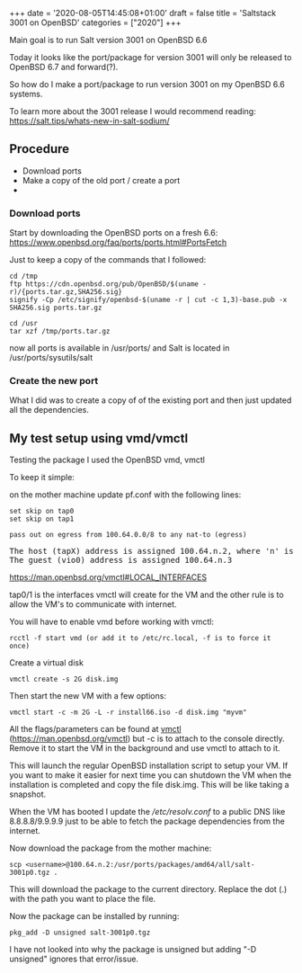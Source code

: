 +++
date = '2020-08-05T14:45:08+01:00'
draft = false
title = 'Saltstack 3001 on OpenBSD'
categories = ["2020"]
+++
<!-- wp:paragraph -->
<p>Main goal is to run Salt version 3001 on OpenBSD 6.6</p>
<!-- /wp:paragraph -->

<!-- wp:paragraph -->
<p>Today it looks like the port/package for version 3001 will only be released to OpenBSD 6.7 and forward(?).</p>
<!-- /wp:paragraph -->

<!-- wp:paragraph -->
<p>So how do I make a port/package to run version 3001 on my OpenBSD 6.6 systems.</p>
<!-- /wp:paragraph -->

<!-- wp:paragraph -->
<p>To learn more about the 3001 release I would recommend reading: <a href="https://salt.tips/whats-new-in-salt-sodium/">https://salt.tips/whats-new-in-salt-sodium/</a></p>
<!-- /wp:paragraph -->

<!-- wp:heading -->
<h2>Procedure</h2>
<!-- /wp:heading -->

<!-- wp:list -->
<ul><li>Download ports</li><li>Make a copy of the old port / create a port</li><li></li></ul>
<!-- /wp:list -->

<!-- wp:heading {"level":3} -->
<h3>Download ports</h3>
<!-- /wp:heading -->

<!-- wp:paragraph -->
<p>Start by downloading the OpenBSD ports on a fresh 6.6: <a href="https://www.openbsd.org/faq/ports/ports.html#PortsFetch">https://www.openbsd.org/faq/ports/ports.html#PortsFetch</a></p>
<!-- /wp:paragraph -->

<!-- wp:paragraph -->
<p>Just to keep a copy of the commands that I followed:</p>
<!-- /wp:paragraph -->

<!-- wp:code -->
<pre class="wp-block-code"><code>cd /tmp
ftp https://cdn.openbsd.org/pub/OpenBSD/$(uname -r)/{ports.tar.gz,SHA256.sig}
signify -Cp /etc/signify/openbsd-$(uname -r | cut -c 1,3)-base.pub -x SHA256.sig ports.tar.gz

cd /usr
tar xzf /tmp/ports.tar.gz</code></pre>
<!-- /wp:code -->

<!-- wp:paragraph -->
<p>now all ports is available in /usr/ports/ and Salt is located in /usr/ports/sysutils/salt</p>
<!-- /wp:paragraph -->

<!-- wp:heading {"level":3} -->
<h3>Create the new port</h3>
<!-- /wp:heading -->

<!-- wp:paragraph -->
<p>What I did was to create a copy of of the existing port and then just updated all the dependencies.</p>
<!-- /wp:paragraph -->

<!-- wp:heading -->
<h2>My test setup using vmd/vmctl</h2>
<!-- /wp:heading -->

<!-- wp:paragraph -->
<p>Testing the package I used the OpenBSD vmd, vmctl</p>
<!-- /wp:paragraph -->

<!-- wp:paragraph -->
<p>To keep it simple:</p>
<!-- /wp:paragraph -->

<!-- wp:paragraph -->
<p>on the mother machine update pf.conf with the following lines:</p>
<!-- /wp:paragraph -->

<!-- wp:code -->
<pre class="wp-block-code"><code>set skip on tap0
set skip on tap1

pass out on egress from 100.64.0.0/8 to any nat-to (egress)</code></pre>
<!-- /wp:code -->

<!-- wp:preformatted -->
<pre class="wp-block-preformatted">The host (tapX) address is assigned 100.64.n.2, where 'n' is the numeric VM ID visible in the 'vmctl status' command
The guest (vio0) address is assigned 100.64.n.3</pre>
<!-- /wp:preformatted -->

<!-- wp:paragraph {"fontSize":"small"} -->
<p class="has-small-font-size"><a href="https://man.openbsd.org/vmctl#LOCAL_INTERFACES">https://man.openbsd.org/vmctl#LOCAL_INTERFACES</a></p>
<!-- /wp:paragraph -->

<!-- wp:paragraph -->
<p>tap0/1 is the interfaces vmctl will create for the VM and the other rule is to allow the VM's to communicate with internet.</p>
<!-- /wp:paragraph -->

<!-- wp:paragraph -->
<p>You will have to enable vmd before working with vmctl:</p>
<!-- /wp:paragraph -->

<!-- wp:code -->
<pre class="wp-block-code"><code>rcctl -f start vmd (or add it to /etc/rc.local, -f is to force it once)</code></pre>
<!-- /wp:code -->

<!-- wp:paragraph -->
<p>Create a virtual disk</p>
<!-- /wp:paragraph -->

<!-- wp:code -->
<pre class="wp-block-code"><code>vmctl create -s 2G disk.img</code></pre>
<!-- /wp:code -->

<!-- wp:paragraph -->
<p>Then start the new VM with a few options:</p>
<!-- /wp:paragraph -->

<!-- wp:code -->
<pre class="wp-block-code"><code>vmctl start -c -m 2G -L -r install66.iso -d disk.img "myvm"</code></pre>
<!-- /wp:code -->

<!-- wp:paragraph -->
<p>All the flags/parameters can be found at <a href="https://man.openbsd.org/vmctl">vmctl</a> (<a href="https://man.openbsd.org/vmctl">https://man.openbsd.org/vmctl</a>) but -c is to attach to the console directly. Remove it to start the VM in the background and use vmctl to attach to it.</p>
<!-- /wp:paragraph -->

<!-- wp:paragraph -->
<p>This will launch the regular OpenBSD installation script to setup your VM. If you want to make it easier for next time you can shutdown the VM when the installation is completed and copy the file disk.img. This will be like taking a snapshot.</p>
<!-- /wp:paragraph -->

<!-- wp:paragraph -->
<p>When the VM has booted I update the <em>/etc/resolv.conf</em> to a public DNS like 8.8.8.8/9.9.9.9 just to be able to fetch the package dependencies from the internet.</p>
<!-- /wp:paragraph -->

<!-- wp:paragraph -->
<p>Now download the package from the mother machine:</p>
<!-- /wp:paragraph -->

<!-- wp:code -->
<pre class="wp-block-code"><code>scp &lt;username>@100.64.n.2:/usr/ports/packages/amd64/all/salt-3001p0.tgz .</code></pre>
<!-- /wp:code -->

<!-- wp:paragraph -->
<p>This will download the package to the current directory. Replace the dot (.) with the path you want to place the file.</p>
<!-- /wp:paragraph -->

<!-- wp:paragraph -->
<p>Now the package can be installed by running:</p>
<!-- /wp:paragraph -->

<!-- wp:code -->
<pre class="wp-block-code"><code>pkg_add -D unsigned salt-3001p0.tgz</code></pre>
<!-- /wp:code -->

<!-- wp:paragraph -->
<p>I have not looked into why the package is unsigned but adding "-D unsigned" ignores that error/issue.</p>
<!-- /wp:paragraph -->

